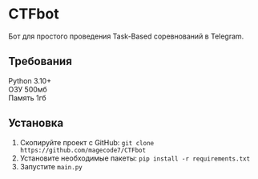 # CTFbot
Бот для простого проведения Task-Based соревнований в Telegram.
## Требования
Python 3.10+  
ОЗУ 500мб  
Память 1гб
## Установка
1. Скопируйте проект с GitHub: `git clone https://github.com/magecode7/CTFbot`
2. Установите необходимые пакеты: `pip install -r requirements.txt`
3. Запустите `main.py`

